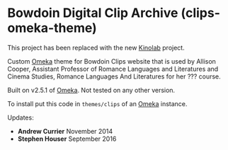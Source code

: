 # Bowdoin Digital Clip Archive (clips-omeka-theme)

This project has been replaced with the new [Kinolab](https://github.com/bowdoincollege/kinolab) project.

Custom [Omeka](http://omeka.org) theme for Bowdoin Clips website that is
used by Allison Cooper, Assistant Professor of Romance Languages and Literatures and Cinema Studies, Romance Languages And Literatures for her ??? course.

Built on v2.5.1 of [Omeka](http://omeka.org). Not tested on any other version.

To install put this code in `themes/clips` of an [Omeka](http://omeka.org) instance.

Updates:
* **Andrew Currier** November 2014
* **Stephen Houser** September 2016
